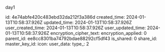 day1

id: 4e74abfe420c483ebd32da212f3a386d
created_time: 2024-01-13T10:58:37.926Z
updated_time: 2024-01-13T10:58:37.926Z
user_created_time: 2024-01-13T10:58:37.926Z
user_updated_time: 2024-01-13T10:58:37.926Z
encryption_cipher_text: 
encryption_applied: 0
parent_id: ee8cc8301ba74792bdae88292cf5df43
is_shared: 0
share_id: 
master_key_id: 
icon: 
user_data: 
type_: 2